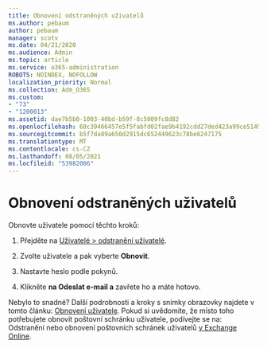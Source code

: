 ```yaml
---
title: Obnovení odstraněných uživatelů
ms.author: pebaum
author: pebaum
manager: scotv
ms.date: 04/21/2020
ms.audience: Admin
ms.topic: article
ms.service: o365-administration
ROBOTS: NOINDEX, NOFOLLOW
localization_priority: Normal
ms.collection: Adm_O365
ms.custom:
- "73"
- "1200013"
ms.assetid: dae7b5b0-1003-40bd-b59f-8c5009fc8d82
ms.openlocfilehash: 60c39466457e5f5fabfd02fae9b4192cdd27ded423a99ce5149b1c102e138097
ms.sourcegitcommit: b5f7da89a650d2915dc652449623c78be6247175
ms.translationtype: MT
ms.contentlocale: cs-CZ
ms.lasthandoff: 08/05/2021
ms.locfileid: "53982006"
---
```

# <a name="restore-a-deleted-user"></a>Obnovení odstraněných uživatelů

Obnovte uživatele pomocí těchto kroků:
  
1. Přejděte na [Uživatelé \> odstranění uživatelé](https://admin.microsoft.com/adminportal/home#/deletedusers).

2. Zvolte uživatele a pak vyberte **Obnovit**.

3. Nastavte heslo podle pokynů.

4. Klikněte **na Odeslat e-mail a** zavřete ho a máte hotovo.

Nebylo to snadné? Další podrobnosti a kroky s snímky obrazovky najdete v tomto článku: [Obnovení uživatele](https://docs.microsoft.com/microsoft-365/admin/add-users/restore-user). Pokud si uvědomíte, že místo toho potřebujete obnovit poštovní schránku uživatele, podívejte se na: Odstranění nebo obnovení poštovních schránek uživatelů [v Exchange Online](https://docs.microsoft.com/exchange/recipients-in-exchange-online/delete-or-restore-mailboxes).
